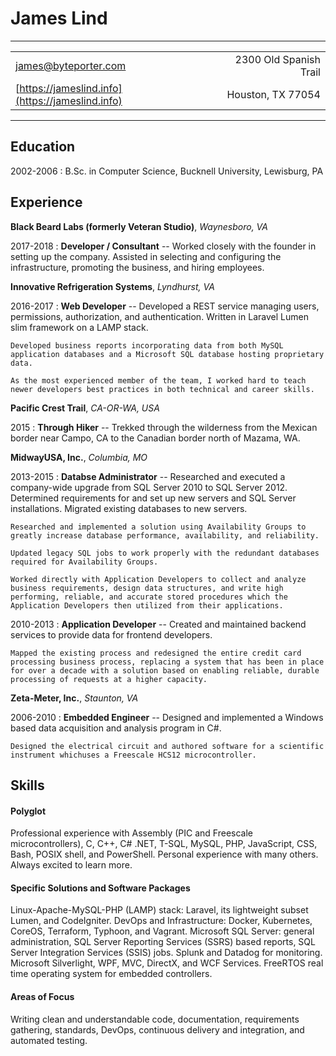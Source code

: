 James Lind
==========

----------------

|                                                         |                                                        |
| ------------------------------------------------------- | -----------------------------------------------------: |
| [james@byteporter.com](mailto:james@byteporter.com)     |                                 2300 Old Spanish Trail |
| [https://jameslind.info](https://jameslind.info)        |                                      Houston, TX 77054 |

----------------

Education
---------

2002-2006
:   B.Sc. in Computer Science, Bucknell University, Lewisburg, PA

Experience
----------

**Black Beard Labs (formerly Veteran Studio)**, *Waynesboro, VA*

2017-2018
:   **Developer / Consultant** -- Worked closely with the founder in setting up the company. Assisted in selecting and configuring the infrastructure, promoting the business, and hiring employees.

**Innovative Refrigeration Systems**, *Lyndhurst, VA*

2016-2017
:   **Web Developer** -- Developed a REST service managing users, permissions, authorization, and authentication. Written in Laravel Lumen slim framework on a LAMP stack.

    Developed business reports incorporating data from both MySQL application databases and a Microsoft SQL database hosting proprietary data.

    As the most experienced member of the team, I worked hard to teach newer developers best practices in both technical and career skills.

**Pacific Crest Trail**, *CA-OR-WA, USA*

2015
:   **Through Hiker** -- Trekked through the wilderness from the Mexican border near Campo, CA to the Canadian border north of Mazama, WA.

**MidwayUSA, Inc.**, *Columbia, MO*

2013-2015
:   **Databse Administrator** -- Researched and executed a company-wide upgrade from SQL Server 2010 to SQL Server 2012. Determined requirements for and set up new servers and SQL Server installations. Migrated existing databases to new servers.

    Researched and implemented a solution using Availability Groups to greatly increase database performance, availability, and reliability.

    Updated legacy SQL jobs to work properly with the redundant databases required for Availability Groups.

    Worked directly with Application Developers to collect and analyze business requirements, design data structures, and write high performing, reliable, and accurate stored procedures which the Application Developers then utilized from their applications.

2010-2013
:   **Application Developer** -- Created and maintained backend services to provide data for frontend developers.

    Mapped the existing process and redesigned the entire credit card processing business process, replacing a system that has been in place for over a decade with a solution based on enabling reliable, durable processing of requests at a higher capacity.

**Zeta-Meter, Inc.**, *Staunton, VA*

2006-2010
:   **Embedded Engineer** -- Designed and implemented a Windows based data acquisition and analysis program in C#.

    Designed the electrical circuit and authored software for a scientific instrument whichuses a Freescale HCS12 microcontroller.

Skills
------

#### Polyglot

Professional experience with Assembly (PIC and Freescale microcontrollers), C, C++, C# .NET, T-SQL, MySQL, PHP, JavaScript, CSS, Bash, POSIX shell, and PowerShell. Personal experience with many others. Always excited to learn more.

#### Specific Solutions and Software Packages

Linux-Apache-MySQL-PHP (LAMP) stack: Laravel, its lightweight subset Lumen, and CodeIgniter. DevOps and Infrastructure: Docker, Kubernetes, CoreOS, Terraform, Typhoon, and Vagrant. Microsoft SQL Server: general administration, SQL Server Reporting Services (SSRS) based reports, SQL Server Integration Services (SSIS) jobs. Splunk and Datadog for monitoring. Microsoft Silverlight, WPF, MVC, DirectX, and WCF Services. FreeRTOS real time operating system for embedded controllers.

#### Areas of Focus

Writing clean and understandable code, documentation, requirements gathering, standards, DevOps, continuous delivery and integration, and automated testing.
